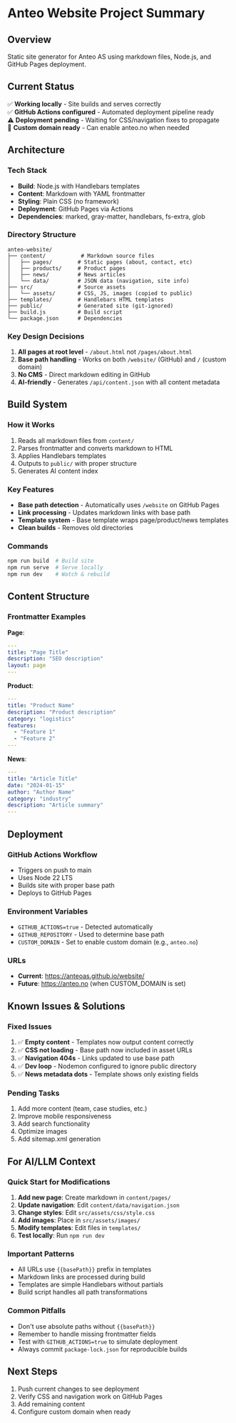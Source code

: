 # Anteo Website Project Summary

## Overview
Static site generator for Anteo AS using markdown files, Node.js, and GitHub Pages deployment.

## Current Status
✅ **Working locally** - Site builds and serves correctly  
✅ **GitHub Actions configured** - Automated deployment pipeline ready  
⚠️ **Deployment pending** - Waiting for CSS/navigation fixes to propagate  
🔄 **Custom domain ready** - Can enable anteo.no when needed  

## Architecture

### Tech Stack
- **Build**: Node.js with Handlebars templates
- **Content**: Markdown with YAML frontmatter
- **Styling**: Plain CSS (no framework)
- **Deployment**: GitHub Pages via Actions
- **Dependencies**: marked, gray-matter, handlebars, fs-extra, glob

### Directory Structure
```
anteo-website/
├── content/           # Markdown source files
│   ├── pages/        # Static pages (about, contact, etc)
│   ├── products/     # Product pages
│   ├── news/         # News articles
│   └── data/         # JSON data (navigation, site info)
├── src/              # Source assets
│   └── assets/       # CSS, JS, images (copied to public)
├── templates/        # Handlebars HTML templates
├── public/           # Generated site (git-ignored)
├── build.js          # Build script
└── package.json      # Dependencies
```

### Key Design Decisions
1. **All pages at root level** - `/about.html` not `/pages/about.html`
2. **Base path handling** - Works on both `/website/` (GitHub) and `/` (custom domain)
3. **No CMS** - Direct markdown editing in GitHub
4. **AI-friendly** - Generates `/api/content.json` with all content metadata

## Build System

### How it Works
1. Reads all markdown files from `content/`
2. Parses frontmatter and converts markdown to HTML
3. Applies Handlebars templates
4. Outputs to `public/` with proper structure
5. Generates AI content index

### Key Features
- **Base path detection** - Automatically uses `/website` on GitHub Pages
- **Link processing** - Updates markdown links with base path
- **Template system** - Base template wraps page/product/news templates
- **Clean builds** - Removes old directories

### Commands
```bash
npm run build  # Build site
npm run serve  # Serve locally
npm run dev    # Watch & rebuild
```

## Content Structure

### Frontmatter Examples

**Page**:
```yaml
---
title: "Page Title"
description: "SEO description"
layout: page
---
```

**Product**:
```yaml
---
title: "Product Name"
description: "Product description"
category: "logistics"
features:
  - "Feature 1"
  - "Feature 2"
---
```

**News**:
```yaml
---
title: "Article Title"
date: "2024-01-15"
author: "Author Name"
category: "industry"
description: "Article summary"
---
```

## Deployment

### GitHub Actions Workflow
- Triggers on push to main
- Uses Node 22 LTS
- Builds site with proper base path
- Deploys to GitHub Pages

### Environment Variables
- `GITHUB_ACTIONS=true` - Detected automatically
- `GITHUB_REPOSITORY` - Used to determine base path
- `CUSTOM_DOMAIN` - Set to enable custom domain (e.g., `anteo.no`)

### URLs
- **Current**: https://anteoas.github.io/website/
- **Future**: https://anteo.no (when CUSTOM_DOMAIN is set)

## Known Issues & Solutions

### Fixed Issues
1. ✅ **Empty content** - Templates now output content correctly
2. ✅ **CSS not loading** - Base path now included in asset URLs
3. ✅ **Navigation 404s** - Links updated to use base path
4. ✅ **Dev loop** - Nodemon configured to ignore public directory
5. ✅ **News metadata dots** - Template shows only existing fields

### Pending Tasks
1. Add more content (team, case studies, etc.)
2. Improve mobile responsiveness
3. Add search functionality
4. Optimize images
5. Add sitemap.xml generation

## For AI/LLM Context

### Quick Start for Modifications
1. **Add new page**: Create markdown in `content/pages/`
2. **Update navigation**: Edit `content/data/navigation.json`
3. **Change styles**: Edit `src/assets/css/style.css`
4. **Add images**: Place in `src/assets/images/`
5. **Modify templates**: Edit files in `templates/`
6. **Test locally**: Run `npm run dev`

### Important Patterns
- All URLs use `{{basePath}}` prefix in templates
- Markdown links are processed during build
- Templates are simple Handlebars without partials
- Build script handles all path transformations

### Common Pitfalls
- Don't use absolute paths without `{{basePath}}`
- Remember to handle missing frontmatter fields
- Test with `GITHUB_ACTIONS=true` to simulate deployment
- Always commit `package-lock.json` for reproducible builds

## Next Steps
1. Push current changes to see deployment
2. Verify CSS and navigation work on GitHub Pages
3. Add remaining content
4. Configure custom domain when ready
